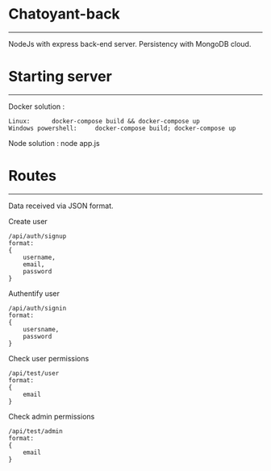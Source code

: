 # Chatoyant-back
****
NodeJs with express back-end server.
Persistency with MongoDB cloud.

# Starting server
****
Docker solution :
````
Linux: 		docker-compose build && docker-compose up
Windows powershell: 	docker-compose build; docker-compose up
````
								
								

Node solution :	node app.js

# Routes
****
Data received via JSON format.

Create user
````
/api/auth/signup
format:
{
	username,
	email,
	password
}
````

Authentify user
````
/api/auth/signin
format:
{
	usersname,
	password
}
````

Check user permissions
````
/api/test/user
format:
{
	email
}
````

Check admin permissions
````
/api/test/admin
format:
{
	email
}
````
